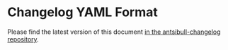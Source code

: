 <!--
Copyright (c) Ansible Project
GNU General Public License v3.0+ (see LICENSES/GPL-3.0-or-later.txt or https://www.gnu.org/licenses/gpl-3.0.txt)
SPDX-License-Identifier: GPL-3.0-or-later
-->

Changelog YAML Format
=====================

Please find the latest version of this document [in the antsibull-changelog repository](https://github.com/ansible-community/antsibull-changelog/blob/main/docs/changelog.yaml-format.md#changelog-yaml-format).
